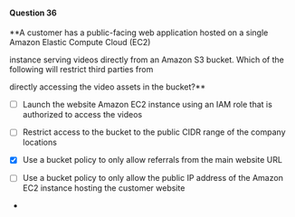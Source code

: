 #### Question  36


**A customer has a public-facing web application hosted on a single Amazon Elastic Compute Cloud (EC2)

instance serving videos directly from an Amazon S3 bucket. Which of the following will restrict third parties from

directly accessing the video assets in the bucket?**


- [ ] Launch the website Amazon EC2 instance using an IAM role that is authorized to access the videos


- [ ] Restrict access to the bucket to the public CIDR range of the company locations


- [x] Use a bucket policy to only allow referrals from the main website URL


- [ ] Use a bucket policy to only allow the public IP address of the Amazon EC2 instance hosting the customer website


*